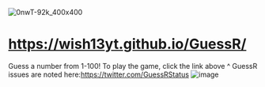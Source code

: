 ![0nwT-92k_400x400](https://github.com/Wishdog2013/GuessR/assets/100239673/e8ada449-2cf2-49fa-9599-0d7deda1ca53)
# https://wish13yt.github.io/GuessR/
Guess a number from 1-100!
To play the game, click the link above   ^
GuessR issues are noted here:https://twitter.com/GuessRStatus
![image](https://github.com/Wishdog2013/GuessR/assets/100239673/b7a3e835-a39b-498d-9ccb-a9c4bd0da5ea)
